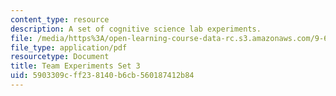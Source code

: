 ```yaml
---
content_type: resource
description: A set of cognitive science lab experiments.
file: /media/https%3A/open-learning-course-data-rc.s3.amazonaws.com/9-63-laboratory-in-cognitive-science-fall-2002/5903309cff238140b6cb560187412b84_experiment_3.pdf
file_type: application/pdf
resourcetype: Document
title: Team Experiments Set 3
uid: 5903309c-ff23-8140-b6cb-560187412b84
---
```

